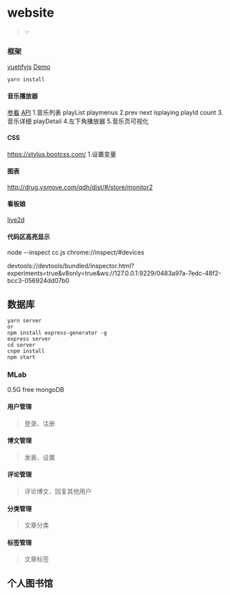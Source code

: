 # website
> ☞

### 框架
[vuetifyjs][0]
[Demo][1]

```javascript;
yarn install
```

#### 音乐播放器
[参看][5]
[API][6]
1.音乐列表 playList playmenus
2.prev next isplaying playId count
3.音乐详细 playDetail
4.左下角播放器
5.音乐页可视化


#### CSS
https://stylus.bootcss.com/
1.设置变量

#### 图表
http://drug.ysmove.com/qdh/dist/#/store/monitor2

#### 看板娘
[live2d][2]


#### 代码区高亮显示

node --inspect cc.js
chrome://inspect/#devices

devtools://devtools/bundled/inspector.html?experiments=true&v8only=true&ws://127.0.0.1:9229/0483a97a-7edc-48f2-bcc3-056924dd07b0



## 数据库
```
yarn server
or
npm install express-generator -g
express server
cd server
cnpm install
npm start
```

### MLab
0.5G free mongoDB

#### 用户管理
>登录、注册

#### 博文管理
>发表、设置

#### 评论管理
>评论博文、回复其他用户

#### 分类管理
>文章分类

#### 标签管理
>文章标签


## 个人图书馆



[0]: https://vuetifyjs.com/zh-Hans/components/alerts/
[1]: http://www.weizai.party
[2]: https://github.com/galnetwen/Live2D

[5]: https://github.com/kzj0916/KzjMusicxindong
[6]: https://binaryify.github.io/NeteaseCloudMusicApi/#/?id=neteasecloudmusicapi
